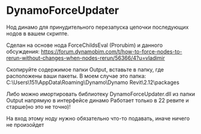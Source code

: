 # DynamoForceUpdater

Нод динамо для принудительного перезапуска цепочки последующих нодов в вашем скрипте.

Сделан на основе нода ForceChildsEval (Prorubim) и данного обсуждения: 
https://forum.dynamobim.com/t/how-to-force-nodes-to-rerun-without-changes-when-nodes-rerun/56366/4?u=vladimir

Скопируйте содержимое папки Output, вставьте в папку, где расположены ваши пакеты.
В моем случае это папка: C:\Users\151\AppData\Roaming\Dynamo\Dynamo Revit\2.12\packages

Либо можно имортировать библиотеку DynamoForceUpdater.dll из папки Output напрямую в интерфейсе динамо
Работает только в 22 ревите и старше(но это не точно)!

На вход этому ноду нужно обязательно что-то подавать, иначе ничего не произойдет
